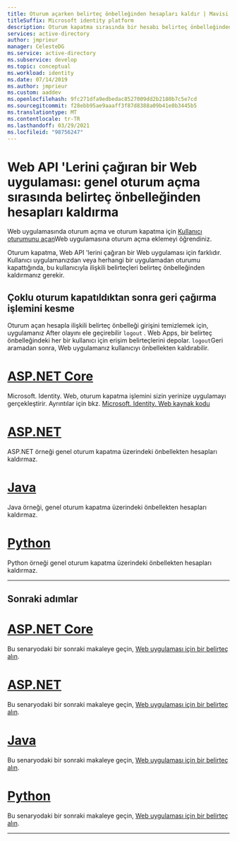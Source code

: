 ```yaml
---
title: Oturum açarken belirteç önbelleğinden hesapları kaldır | Mavisi
titleSuffix: Microsoft identity platform
description: Oturum kapatma sırasında bir hesabı belirteç önbelleğinden kaldırma hakkında bilgi edinin
services: active-directory
author: jmprieur
manager: CelesteDG
ms.service: active-directory
ms.subservice: develop
ms.topic: conceptual
ms.workload: identity
ms.date: 07/14/2019
ms.author: jmprieur
ms.custom: aaddev
ms.openlocfilehash: 9fc271dfa9edbedac8527009dd2b2180b7c5e7cd
ms.sourcegitcommit: f28ebb95ae9aaaff3f87d8388a09b41e0b3445b5
ms.translationtype: MT
ms.contentlocale: tr-TR
ms.lasthandoff: 03/29/2021
ms.locfileid: "98756247"
---
```

# <a name="a-web-app-that-calls-web-apis-remove-accounts-from-the-token-cache-on-global-sign-out"></a>Web API 'Lerini çağıran bir Web uygulaması: genel oturum açma sırasında belirteç önbelleğinden hesapları kaldırma

Web uygulamasında oturum açma ve oturum kapatma için [Kullanıcı oturumunu açan](scenario-web-app-sign-user-sign-in.md)Web uygulamasına oturum açma eklemeyi öğrendiniz.

Oturum kapatma, Web API 'lerini çağıran bir Web uygulaması için farklıdır. Kullanıcı uygulamanızdan veya herhangi bir uygulamadan oturumu kapattığında, bu kullanıcıyla ilişkili belirteçleri belirteç önbelleğinden kaldırmanız gerekir.

## <a name="intercept-the-callback-after-single-sign-out"></a>Çoklu oturum kapatıldıktan sonra geri çağırma işlemini kesme

Oturum açan hesapla ilişkili belirteç önbelleği girişini temizlemek için, uygulamanız After olayını ele geçirebilir `logout` . Web Apps, bir belirteç önbelleğindeki her bir kullanıcı için erişim belirteçlerini depolar. `logout`Geri aramadan sonra, Web uygulamanız kullanıcıyı önbellekten kaldırabilir.

# <a name="aspnet-core"></a>[ASP.NET Core](#tab/aspnetcore)

Microsoft. Identity. Web, oturum kapatma işlemini sizin yerinize uygulamayı gerçekleştirir. Ayrıntılar için bkz. [Microsoft. Identity. Web kaynak kodu](https://github.com/AzureAD/microsoft-identity-web/blob/c29f1a7950b940208440bebf0bcb524a7d6bee22/src/Microsoft.Identity.Web/WebAppExtensions/WebAppCallsWebApiAuthenticationBuilderExtensions.cs#L168-L176)

# <a name="aspnet"></a>[ASP.NET](#tab/aspnet)

ASP.NET örneği genel oturum kapatma üzerindeki önbellekten hesapları kaldırmaz.

# <a name="java"></a>[Java](#tab/java)

Java örneği, genel oturum kapatma üzerindeki önbellekten hesapları kaldırmaz.

# <a name="python"></a>[Python](#tab/python)

Python örneği genel oturum kapatma üzerindeki önbellekten hesapları kaldırmaz.

---

## <a name="next-steps"></a>Sonraki adımlar

# <a name="aspnet-core"></a>[ASP.NET Core](#tab/aspnetcore)

Bu senaryodaki bir sonraki makaleye geçin, [Web uygulaması için bir belirteç alın](./scenario-web-app-call-api-acquire-token.md?tabs=aspnetcore).

# <a name="aspnet"></a>[ASP.NET](#tab/aspnet)

Bu senaryodaki bir sonraki makaleye geçin, [Web uygulaması için bir belirteç alın](./scenario-web-app-call-api-acquire-token.md?tabs=aspnet).

# <a name="java"></a>[Java](#tab/java)

Bu senaryodaki bir sonraki makaleye geçin, [Web uygulaması için bir belirteç alın](./scenario-web-app-call-api-acquire-token.md?tabs=java).

# <a name="python"></a>[Python](#tab/python)

Bu senaryodaki bir sonraki makaleye geçin, [Web uygulaması için bir belirteç alın](./scenario-web-app-call-api-acquire-token.md?tabs=python).

---